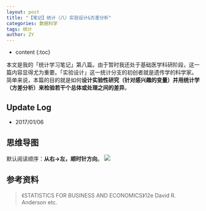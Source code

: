 ```yaml
---
layout: post
title: "【笔记】统计（八）实验设计&方差分析"
categories: 数据科学
tags: 统计
author: ZY
---
```


* content
{:toc}

本文是我的「统计学习笔记」第八篇。由于暂时我还处于基础医学科研阶段，这一篇内容显得尤为重要。「实验设计」这一统计分支的初创者就是遗传学的科学家。简单来说，本篇的目的就是如何**设计实验性研究（针对感兴趣的变量）并用统计学（方差分析）来检验若干个总体或处理之间的差异**。




## Update Log
- 2017/01/06

## 思维导图
默认阅读顺序：**从右→左，顺时针方向**。
![](https://raw.githubusercontent.com/woaielf/woaielf.github.io/master/_posts/Pic/1701/170106-1.png)


## 参考资料
> 《STATISTICS FOR BUSINESS AND ECONOMICS》12e David R. Anderson etc.

